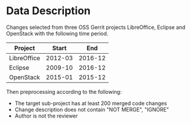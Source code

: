 # Data Description
Changes selected from three OSS Gerrit projects LibreOffice,
Eclipse and OpenStack with the following time period. 

| Project   |      Start      |  End |
|----------|:-------------:|:------:|
| LibreOffice |  2012-03 | 2016-12 |
| Eclipse |    2009-10   |  2016-12 |
| OpenStack | 2015-01 |  2015-12  |

Then preprocessing according to the following:
* The target sub-project has at least 200 merged code changes
* Change description does not contain "NOT MERGE", "IGNORE"
* Author is not the reviewer